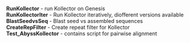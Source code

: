 **RunKollector** - run Kollector on Genesis         
**RunKollectorIter** - Run Kollector iteratively, diofferent versions available   
**BlastSeedvsSeq** - Blast seed vs assembled sequences         
**CreateRepFilter** - Create repeat filter for Kollector       
**Test_AbyssKollector** - contains script for pairwise alignment
